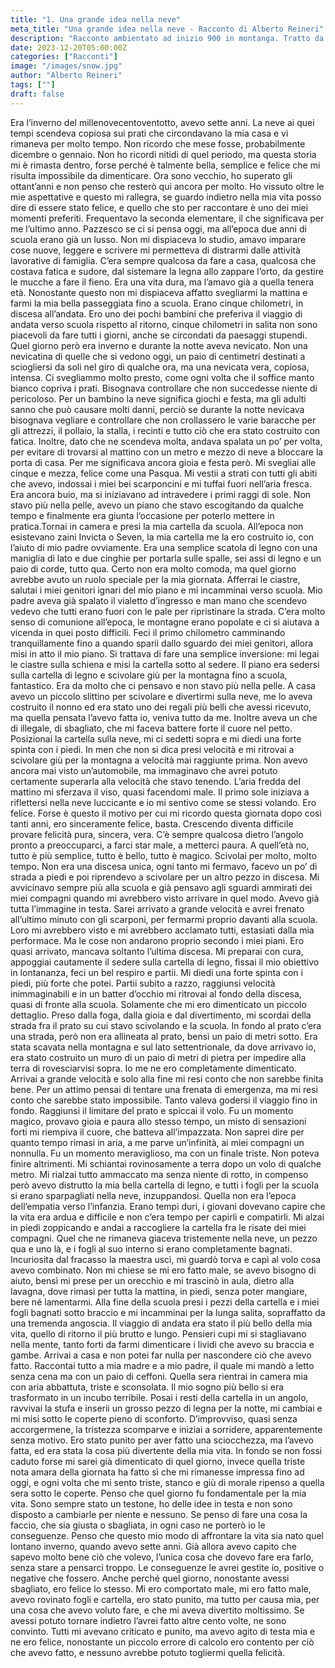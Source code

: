 ```yaml
---
title: "1. Una grande idea nella neve"
meta_title: "Una grande idea nella neve - Racconto di Alberto Reineri"
description: "Racconto ambientato ad inizio 900 in montanga. Tratto da una storia vera raccontatami da mio nonno. Un bimbo va a scuola in montagna d'inverno nella neve"
date: 2023-12-20T05:00:00Z
categories: ["Racconti"]
image: "/images/snow.jpg"
author: "Alberto Reineri"
tags: [""]
draft: false
---
```


Era l’inverno del millenovecentoventotto, avevo sette anni. La neve ai quei tempi scendeva copiosa sui prati che circondavano la mia casa e vi rimaneva per molto tempo. Non ricordo che mese fosse, probabilmente dicembre o gennaio. Non ho ricordi nitidi di quel periodo, ma questa storia mi è rimasta dentro, forse perché è talmente bella, semplice e felice che mi risulta impossibile da dimenticare. Ora sono vecchio, ho superato gli ottant’anni e non penso che resterò qui ancora per molto. Ho vissuto oltre le mie aspettative e questo mi rallegra, se guardo indietro nella mia vita posso dire di essere stato felice, e quello che sto per raccontare è uno dei miei momenti preferiti.
Frequentavo la seconda elementare, il che significava per me l’ultimo anno. Pazzesco se ci si pensa oggi, ma all’epoca due anni di scuola erano già un lusso. Non mi dispiaceva lo studio, amavo imparare cose nuove, leggere e scrivere mi permetteva di distrarmi dalle attività lavorative di famiglia. C’era sempre qualcosa da fare a casa, qualcosa che costava fatica e sudore, dal sistemare la legna allo zappare l’orto, da gestire le mucche a fare il fieno. Era una vita dura, ma l’amavo già a quella tenera età. Nonostante questo non mi dispiaceva affatto svegliarmi la mattina e farmi la mia bella passeggiata fino a scuola. Erano cinque chilometri, in discesa all’andata. Ero uno dei pochi bambini che preferiva il viaggio di andata verso scuola rispetto al ritorno, cinque chilometri in salita non sono piacevoli da fare tutti i giorni, anche se circondati da paesaggi stupendi.
Quel giorno però era inverno e durante la notte aveva nevicato. Non una nevicatina di quelle che si vedono oggi, un paio di centimetri destinati a sciogliersi da soli nel giro di qualche ora, ma una nevicata vera, copiosa, intensa. Ci svegliammo molto presto, come ogni volta che il soffice manto bianco copriva i prati. Bisognava controllare che non succedesse niente di pericoloso. Per un bambino la neve significa giochi e festa, ma gli adulti sanno che può causare molti danni, perciò se durante la notte nevicava bisognava vegliare e controllare che non crollassero le varie baracche per gli attrezzi, il pollaio, la stalla, i recinti e tutto ciò che era stato costruito con fatica. Inoltre, dato che ne scendeva molta, andava spalata un po’ per volta, per evitare di trovarsi al mattino con un metro e mezzo di neve a bloccare la porta di casa. Per me significava ancora gioia e festa però.
Mi svegliai alle cinque e mezza, felice come una Pasqua. Mi vestii a strati con tutti gli abiti che avevo, indossai i miei bei scarponcini e mi tuffai fuori nell’aria fresca. Era ancora buio, ma si iniziavano ad intravedere i primi raggi di sole. Non stavo più nella pelle, avevo un piano che stavo escogitando da qualche tempo e finalmente era giunta l’occasione per poterlo mettere in pratica.Tornai in camera e presi la mia cartella da scuola. All’epoca non esistevano zaini Invicta o Seven, la mia cartella me la ero costruito io, con l’aiuto di mio padre ovviamente. Era una semplice scatola di legno con una maniglia di lato e due cinghie per portarla sulle spalle, sei assi di legno e un paio di corde, tutto qua. Certo non era molto comoda, ma quel giorno avrebbe avuto un ruolo speciale per la mia giornata. Afferrai le ciastre, salutai i miei genitori ignari del mio piano e mi incamminai verso scuola. Mio padre aveva già spalato il vialetto d’ingresso e man mano che scendevo vedevo che tutti erano fuori con le pale per ripristinare la strada. C’era molto senso di comunione all’epoca, le montagne erano popolate e ci si aiutava a vicenda in quei posto difficili.
Feci il primo chilometro camminando tranquillamente fino a quando sparii dallo sguardo dei miei genitori, allora misi in atto il mio piano. Si trattava di fare una semplice inversione: mi legai le ciastre sulla schiena e misi la cartella sotto al sedere. Il piano era sedersi sulla cartella di legno e scivolare giù per la montagna fino a scuola, fantastico. Era da molto che ci pensavo e non stavo più nella pelle. A casa avevo un piccolo slittino per scivolare e divertirmi sulla neve, me lo aveva costruito il nonno ed era stato uno dei regali più belli che avessi ricevuto, ma quella pensata l’avevo fatta io, veniva tutto da me. Inoltre aveva un che di illegale, di sbagliato, che mi faceva battere forte il cuore nel petto. Posizionai la cartella sulla neve, mi ci sedetti sopra e mi diedi una forte spinta con i piedi. In men che non si dica presi velocità e mi ritrovai a scivolare giù per la montagna a velocità mai raggiunte prima. Non avevo ancora mai visto un’automobile, ma immaginavo che avrei potuto certamente superarla alla velocità che stavo tenendo. L’aria fredda del mattino mi sferzava il viso, quasi facendomi male. Il primo sole iniziava a riflettersi nella neve luccicante e io mi sentivo come se stessi volando. Ero felice. Forse è questo il motivo per cui mi ricordo questa giornata dopo così tanti anni, ero sinceramente felice, basta. Crescendo diventa difficile provare felicità pura, sincera, vera. C’è sempre qualcosa dietro l’angolo pronto a preoccuparci, a farci star male, a metterci paura. A quell’età no, tutto è più semplice, tutto è bello, tutto è magico.
Scivolai per molto, molto tempo. Non era una discesa unica, ogni tanto mi fermavo, facevo un po’ di strada a piedi e poi riprendevo a scivolare per un altro pezzo in discesa. Mi avvicinavo sempre più alla scuola e già pensavo agli sguardi ammirati dei miei compagni quando mi avrebbero visto arrivare in quel modo. Avevo già tutta l’immagine in testa. Sarei arrivato a grande velocità e avrei frenato all’ultimo minuto con gli scarponi, per fermarmi proprio davanti alla scuola. Loro mi avrebbero visto e mi avrebbero acclamato tutti, estasiati dalla mia performace. Ma le cose non andarono proprio secondo i miei piani.
Ero quasi arrivato, mancava soltanto l’ultima discesa. Mi preparai con cura, appoggiai cautamente il sedere sulla cartella di legno, fissai il mio obiettivo in lontananza, feci un bel respiro e partii. Mi diedi una forte spinta con i piedi, più forte che potei. Partii subito a razzo, raggiunsi velocità inimmaginabili e in un batter d’occhio mi ritrovai al fondo della discesa, quasi di fronte alla scuola. Solamente che mi ero dimenticato un piccolo dettaglio. Preso dalla foga, dalla gioia e dal divertimento, mi scordai della strada fra il prato su cui stavo scivolando e la scuola. In fondo al prato c’era una strada, però non era allineata al prato, bensì un paio di metri sotto. Era stata scavata nella montagna e sul lato settentrionale, da dove arrivavo io, era stato costruito un muro di un paio di metri di pietra per impedire alla terra di rovesciarvisi sopra. Io me ne ero completamente dimenticato. Arrivai a grande velocità e solo alla fine mi resi conto che non sarebbe finita bene. Per un attimo pensai di tentare una frenata di emergenza, ma mi resi conto che sarebbe stato impossibile. Tanto valeva godersi il viaggio fino in fondo. Raggiunsi il limitare del prato e spiccai il volo. Fu un momento magico, provavo gioia e paura allo stesso tempo, un misto di sensazioni forti mi riempiva il cuore, che batteva all’impazzata. Non saprei dire per quanto tempo rimasi in aria, a me parve un’infinità, ai miei compagni un nonnulla. Fu un momento meraviglioso, ma con un finale triste. Non poteva finire altrimenti. Mi schiantai rovinosamente a terra dopo un volo di qualche metro. Mi rialzai tutto ammaccato ma senza niente di rotto, in compenso però avevo distrutto la mia bella cartella di legno, e tutti i fogli per la scuola si erano sparpagliati nella neve, inzuppandosi.
Quella non era l’epoca dell’empatia verso l’infanzia. Erano tempi duri, i giovani dovevano capire che la vita era ardua e difficile e non c’era tempo per capirli e compatirli. Mi alzai in piedi zoppicando e andai a raccogliere la cartella fra le risate dei miei compagni. Quel che ne rimaneva giaceva tristemente nella neve, un pezzo qua e uno là, e i fogli al suo interno si erano completamente bagnati. Incuriosita dal fracasso la maestra uscì, mi guardò torva e capì al volo cosa avevo combinato. Non mi chiese se mi ero fatto male, se avevo bisogno di aiuto, bensì mi prese per un orecchio e mi trascinò in aula, dietro alla lavagna, dove rimasi per tutta la mattina, in piedi, senza poter mangiare, bere né lamentarmi. Alla fine della scuola presi i pezzi della cartella e i miei fogli bagnati sotto braccio e mi incamminai per la lunga salita, sopraffatto da una tremenda angoscia. Il viaggio di andata era stato il più bello della mia vita, quello di ritorno il più brutto e lungo. Pensieri cupi mi si stagliavano nella mente, tanto forti da farmi dimenticare i lividi che avevo su braccia e gambe. Arrivai a casa e non potei far nulla per nascondere ciò che avevo fatto. Raccontai tutto a mia madre e a mio padre, il quale mi mandò a letto senza cena ma con un paio di ceffoni.
Quella sera rientrai in camera mia con aria abbattuta, triste e sconsolata. Il mio sogno più bello si era trasformato in un incubo terribile. Posai i resti della cartella in un angolo, ravvivai la stufa e inserii un grosso pezzo di legna per la notte, mi cambiai e mi misi sotto le coperte pieno di sconforto. D’improvviso, quasi senza accorgermene, la tristezza scomparve e iniziai a sorridere, apparentemente senza motivo. Ero stato punito per aver fatto una sciocchezza, ma l’avevo fatta, ed era stata la cosa più divertente della mia vita. In fondo se non fossi caduto forse mi sarei già dimenticato di quel giorno, invece quella triste nota amara della giornata ha fatto sì che mi rimanesse impressa fino ad oggi, e ogni volta che mi sento triste, stanco e giù di morale ripenso a quella sera sotto le coperte. Penso che quel giorno fu fondamentale per la mia vita.
Sono sempre stato un testone, ho delle idee in testa e non sono disposto a cambiarle per niente e nessuno. Se penso di fare una cosa la faccio, che sia giusta o sbagliata, in ogni caso ne porterò io le conseguenze. Penso che questo mio modo di affrontare la vita sia nato quel lontano inverno, quando avevo sette anni. Già allora avevo capito che sapevo molto bene ciò che volevo, l’unica cosa che dovevo fare era farlo, senza stare a pensarci troppo. Le conseguenze le avrei gestite io, positive o negative che fossero. Anche perché quel giorno, nonostante avessi sbagliato, ero felice lo stesso. Mi ero comportato male, mi ero fatto male, avevo rovinato fogli e cartella, ero stato punito, ma tutto per causa mia, per una cosa che avevo voluto fare, e che mi aveva divertito moltissimo. Se avessi potuto tornare indietro l’avrei fatto altre cento volte, ne sono convinto. Tutti mi avevano criticato e punito, ma avevo agito di testa mia e ne ero felice, nonostante un piccolo errore di calcolo ero contento per ciò che avevo fatto, e nessuno avrebbe potuto togliermi quella felicità.
